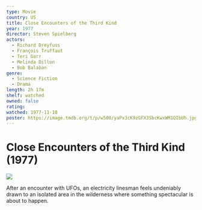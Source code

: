 ```yaml
---
type: Movie
country: US
title: Close Encounters of the Third Kind
year: 1977
director: Steven Spielberg
actors:
  - Richard Dreyfuss
  - François Truffaut
  - Teri Garr
  - Melinda Dillon
  - Bob Balaban
genre:
  - Science Fiction
  - Drama
length: 2h 17m
shelf: watched
owned: false
rating:
watched: 1977-11-18
poster: https://image.tmdb.org/t/p/w500/yaPx3cK9zGFX3SbcKwxWM1QIbUh.jpg
---
```


# Close Encounters of the Third Kind (1977)

![](https://image.tmdb.org/t/p/w500/yaPx3cK9zGFX3SbcKwxWM1QIbUh.jpg)

After an encounter with UFOs, an electricity linesman feels undeniably drawn to an isolated area in the wilderness where something spectacular is about to happen.